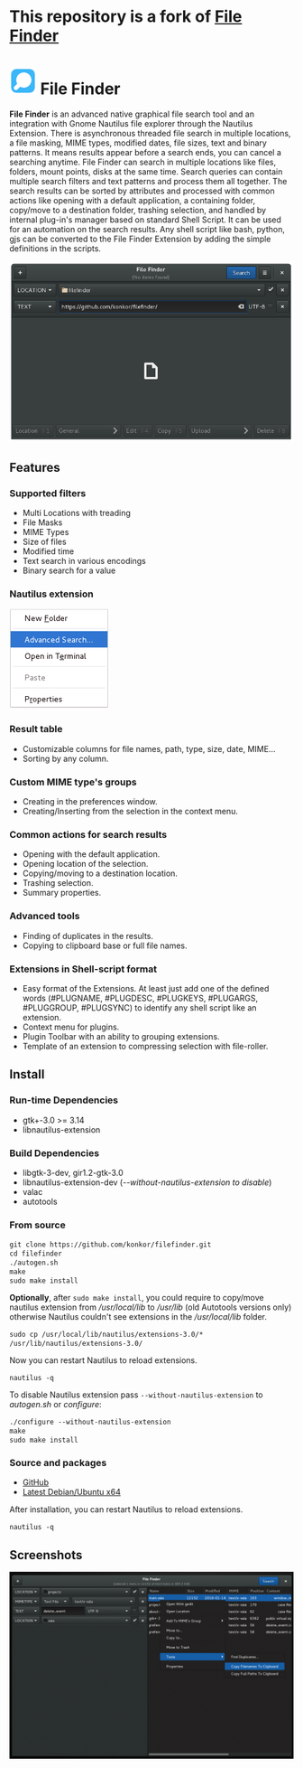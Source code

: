 # This repository is a fork of [File Finder](https://github.com/konkor/filefinder)

# ![](/data/icons/filefinder.png) File Finder
**File Finder** is an advanced native graphical file search tool and an integration with Gnome Nautilus file explorer through the Nautilus Extension.
There is asynchronous threaded file search in multiple locations, a file masking, MIME types, modified dates, file sizes, text and binary patterns.
It means results appear before a search ends, you can cancel a searching anytime. File Finder can search in multiple locations like files, folders, mount points, disks at the same time. Search queries can contain multiple search filters and text patterns and process them all together.
The search results can be sorted by attributes and processed with common actions like opening with a default application, a containing folder, copy/move to a destination folder, trashing selection, and handled by internal plug-in's manager based on standard Shell Script.
It can be used for an automation on the search results.
Any shell script like bash, python, gjs can be converted to the File Finder Extension by adding the simple definitions in the scripts.

![](/data/screenshots/filefinder.png?raw=true)

## Features
### Supported filters
* Multi Locations with treading
* File Masks
* MIME Types
* Size of files
* Modified time
* Text search in various encodings
* Binary search for a value

### Nautilus extension

![](/data/screenshots/nautilus_menu.png?raw=true)

### Result table
* Customizable columns for file names, path, type, size, date, MIME...
* Sorting by any column.

### Custom MIME type's groups
* Creating in the preferences window.
* Creating/Inserting from the selection in the context menu.

### Common actions for search results
* Opening with the default application.
* Opening location of the selection.
* Copying/moving to a destination location.
* Trashing selection.
* Summary properties.

### Advanced tools
* Finding of duplicates in the results.
* Copying to clipboard base or full file names.

### Extensions in Shell-script format
* Easy format of the Extensions. At least just add one of the defined words (#PLUGNAME, #PLUGDESC, #PLUGKEYS, #PLUGARGS, #PLUGGROUP, #PLUGSYNC) to identify any shell script like an extension.
* Context menu for plugins.
* Plugin Toolbar with an ability to grouping extensions.
* Template of an extension to compressing selection with file-roller.

## Install
### Run-time Dependencies
* gtk+-3.0 >= 3.14
* libnautilus-extension

### Build Dependencies
* libgtk-3-dev, gir1.2-gtk-3.0
* libnautilus-extension-dev (_--without-nautilus-extension to disable_)
* valac
* autotools

### From source
```
git clone https://github.com/konkor/filefinder.git
cd filefinder
./autogen.sh
make
sudo make install
```
**Optionally**, after `sudo make install`, you could require to copy/move nautilus extension from _/usr/local/lib_ to _/usr/lib_ (old Autotools versions only) otherwise Nautilus couldn't see extensions in the _/usr/local/lib_ folder.
```
sudo cp /usr/local/lib/nautilus/extensions-3.0/* /usr/lib/nautilus/extensions-3.0/
```
Now you can restart Nautilus to reload extensions.
```
nautilus -q
```

To disable Nautilus extension pass `--without-nautilus-extension` to _autogen.sh_ or _configure_:
```
./configure --without-nautilus-extension
make
sudo make install
```

### Source and packages
* [GitHub](https://github.com/konkor/filefinder/archive/master.zip)
* [Latest Debian/Ubuntu x64](https://www.dropbox.com/s/6z3uq7sqn8runtx/filefinder_latest.deb?dl=1)

After installation, you can restart Nautilus to reload extensions.
```
nautilus -q
```

## Screenshots

![](/data/screenshots/filefinder2.png?raw=true)


